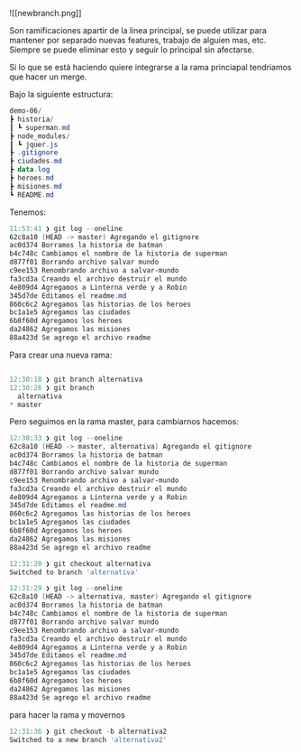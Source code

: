 
![[newbranch.png]]

Son ramificaciones apartir de la linea principal, se puede utilizar para mantener por separado nuevas features, trabajo de alguien mas, etc. Siempre se puede eliminar esto y seguir lo principal sin afectarse.

Si lo que se está haciendo quiere integrarse a la rama princiapal tendriamos que hacer un merge.

Bajo la siguiente estructura:

```powershell
demo-06/  
┣ historia/  
┃ ┗ superman.md  
┣ node_modules/  
┃ ┗ jquer.js  
┣ .gitignore  
┣ ciudades.md  
┣ data.log  
┣ heroes.md  
┣ misiones.md  
┗ README.md
```

Tenemos:

```powershell
11:53:41 ❯ git log --oneline
62c8a10 (HEAD -> master) Agregando el gitignore
ac0d374 Borramos la historia de batman
b4c748c Cambiamos el nombre de la historia de superman
d877f01 Borrando archivo salvar mundo
c9ee153 Renombrando archivo a salvar-mundo
fa3cd3a Creando el archivo destruir el mundo
4e809d4 Agregamos a Linterna verde y a Robin
345d7de Editamos el readme.md
860c6c2 Agregamos las historias de los heroes
bc1a1e5 Agregamos las ciudades
6b8f60d Agregamos los heroes
da24862 Agregamos las misiones
88a423d Se agrego el archivo readme
```

Para crear una nueva rama:

```powershell

12:30:18 ❯ git branch alternativa
12:30:26 ❯ git branch
  alternativa
* master

```

Pero seguimos en la rama master, para cambiarnos hacemos:

```powershell
12:30:33 ❯ git log --oneline
62c8a10 (HEAD -> master, alternativa) Agregando el gitignore
ac0d374 Borramos la historia de batman
b4c748c Cambiamos el nombre de la historia de superman
d877f01 Borrando archivo salvar mundo
c9ee153 Renombrando archivo a salvar-mundo
fa3cd3a Creando el archivo destruir el mundo
4e809d4 Agregamos a Linterna verde y a Robin
345d7de Editamos el readme.md
860c6c2 Agregamos las historias de los heroes
bc1a1e5 Agregamos las ciudades
6b8f60d Agregamos los heroes
da24862 Agregamos las misiones
88a423d Se agrego el archivo readme

12:31:20 ❯ git checkout alternativa
Switched to branch 'alternativa'

12:31:29 ❯ git log --oneline
62c8a10 (HEAD -> alternativa, master) Agregando el gitignore
ac0d374 Borramos la historia de batman
b4c748c Cambiamos el nombre de la historia de superman
d877f01 Borrando archivo salvar mundo
c9ee153 Renombrando archivo a salvar-mundo
fa3cd3a Creando el archivo destruir el mundo
4e809d4 Agregamos a Linterna verde y a Robin
345d7de Editamos el readme.md
860c6c2 Agregamos las historias de los heroes
bc1a1e5 Agregamos las ciudades
6b8f60d Agregamos los heroes
da24862 Agregamos las misiones
88a423d Se agrego el archivo readme
```

para hacer la rama y movernos 

```powershell
12:31:36 ❯ git checkout -b alternativa2
Switched to a new branch 'alternativa2'
```

